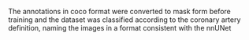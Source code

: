 The annotations in coco format were converted to mask form before training and the dataset was classified according to the coronary artery definition, naming the images in a format consistent with the nnUNet
